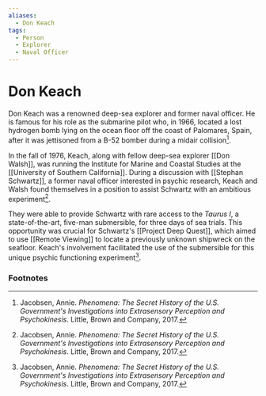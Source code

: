 ```yaml
---
aliases:
  - Don Keach
tags:
  - Person
  - Explorer
  - Naval Officer
---
```

# Don Keach

Don Keach was a renowned deep-sea explorer and former naval officer. He is famous for his role as the submarine pilot who, in 1966, located a lost hydrogen bomb lying on the ocean floor off the coast of Palomares, Spain, after it was jettisoned from a B-52 bomber during a midair collision[^1].

In the fall of 1976, Keach, along with fellow deep-sea explorer [[Don Walsh]], was running the Institute for Marine and Coastal Studies at the [[University of Southern California]]. During a discussion with [[Stephan Schwartz]], a former naval officer interested in psychic research, Keach and Walsh found themselves in a position to assist Schwartz with an ambitious experiment[^1].

They were able to provide Schwartz with rare access to the *Taurus I*, a state-of-the-art, five-man submersible, for three days of sea trials. This opportunity was crucial for Schwartz's [[Project Deep Quest]], which aimed to use [[Remote Viewing]] to locate a previously unknown shipwreck on the seafloor. Keach's involvement facilitated the use of the submersible for this unique psychic functioning experiment[^1].

### Footnotes
[^1]: Jacobsen, Annie. *Phenomena: The Secret History of the U.S. Government's Investigations into Extrasensory Perception and Psychokinesis*. Little, Brown and Company, 2017.